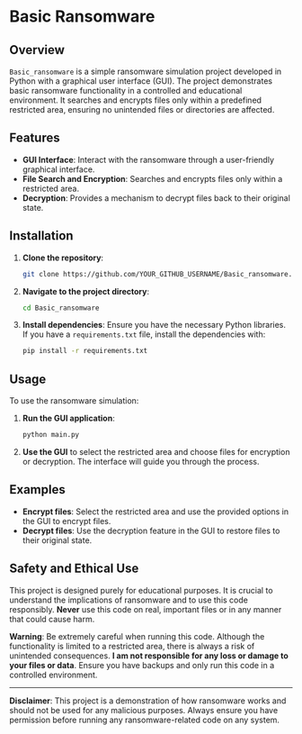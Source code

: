 # Basic Ransomware

## Overview

`Basic_ransomware` is a simple ransomware simulation project developed in Python with a graphical user interface (GUI). The project demonstrates basic ransomware functionality in a controlled and educational environment. It searches and encrypts files only within a predefined restricted area, ensuring no unintended files or directories are affected.

## Features

- **GUI Interface**: Interact with the ransomware through a user-friendly graphical interface.
- **File Search and Encryption**: Searches and encrypts files only within a restricted area.
- **Decryption**: Provides a mechanism to decrypt files back to their original state.

## Installation

1. **Clone the repository**:
    ```sh
    git clone https://github.com/YOUR_GITHUB_USERNAME/Basic_ransomware.git
    ```

2. **Navigate to the project directory**:
    ```sh
    cd Basic_ransomware
    ```

3. **Install dependencies**:
    Ensure you have the necessary Python libraries. If you have a `requirements.txt` file, install the dependencies with:
    ```sh
    pip install -r requirements.txt
    ```

## Usage

To use the ransomware simulation:

1. **Run the GUI application**:
    ```sh
    python main.py
    ```

2. **Use the GUI** to select the restricted area and choose files for encryption or decryption. The interface will guide you through the process.

## Examples

- **Encrypt files**: Select the restricted area and use the provided options in the GUI to encrypt files.
- **Decrypt files**: Use the decryption feature in the GUI to restore files to their original state.

## Safety and Ethical Use

This project is designed purely for educational purposes. It is crucial to understand the implications of ransomware and to use this code responsibly. **Never** use this code on real, important files or in any manner that could cause harm.

**Warning**: Be extremely careful when running this code. Although the functionality is limited to a restricted area, there is always a risk of unintended consequences. **I am not responsible for any loss or damage to your files or data**. Ensure you have backups and only run this code in a controlled environment.

---

**Disclaimer**: This project is a demonstration of how ransomware works and should not be used for any malicious purposes. Always ensure you have permission before running any ransomware-related code on any system.
